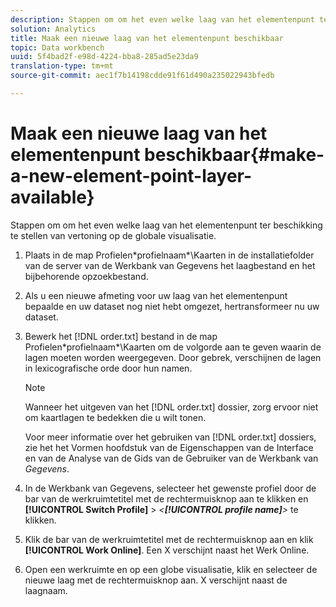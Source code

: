 ```yaml
---
description: Stappen om om het even welke laag van het elementenpunt ter beschikking te stellen van vertoning op de globale visualisatie.
solution: Analytics
title: Maak een nieuwe laag van het elementenpunt beschikbaar
topic: Data workbench
uuid: 5f4bad2f-e98d-4224-bba8-285ad5e23da9
translation-type: tm+mt
source-git-commit: aec1f7b14198cdde91f61d490a235022943bfedb

---
```



# Maak een nieuwe laag van het elementenpunt beschikbaar{#make-a-new-element-point-layer-available}

Stappen om om het even welke laag van het elementenpunt ter beschikking te stellen van vertoning op de globale visualisatie.

1. Plaats in de map Profielen\*profielnaam*\Kaarten in de installatiefolder van de server van de Werkbank van Gegevens het laagbestand en het bijbehorende opzoekbestand.
1. Als u een nieuwe afmeting voor uw laag van het elementenpunt bepaalde en uw dataset nog niet hebt omgezet, hertransformeer nu uw dataset.
1. Bewerk het [!DNL order.txt] bestand in de map Profielen\*profielnaam*\Kaarten om de volgorde aan te geven waarin de lagen moeten worden weergegeven. Door gebrek, verschijnen de lagen in lexicografische orde door hun namen.

   >[!NOTE]
   >
   >Wanneer het uitgeven van het [!DNL order.txt] dossier, zorg ervoor niet om kaartlagen te bedekken die u wilt tonen.

   Voor meer informatie over het gebruiken van [!DNL order.txt] dossiers, zie het het Vormen hoofdstuk van de Eigenschappen van de Interface en van de Analyse van de Gids van de Gebruiker van de Werkbank van *Gegevens*.

1. In de Werkbank van Gegevens, selecteer het gewenste profiel door de bar van de werkruimtetitel met de rechtermuisknop aan te klikken en **[!UICONTROL Switch Profile]** > *&lt;**[!UICONTROL profile name]**>* te klikken.
1. Klik de bar van de werkruimtetitel met de rechtermuisknop aan en klik **[!UICONTROL Work Online]**. Een X verschijnt naast het Werk Online.
1. Open een werkruimte en op een globe visualisatie, klik en selecteer de nieuwe laag met de rechtermuisknop aan. X verschijnt naast de laagnaam.
